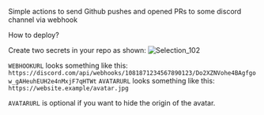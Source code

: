 Simple actions to send Github pushes and opened PRs to some discord channel via webhook

How to deploy?

Create two secrets in your repo as shown:
![Selection_102](https://github.com/user-attachments/assets/9848aad0-0a42-4588-a14b-35b244368c90)

`WEBHOOKURL` looks something like this: `https://discord.com/api/webhooks/1081871234567890123/Do2XZNVohe4BAgfgow_gAHeuhEUH2e4nMxjF7qHTWt`
`AVATARURL` looks something like this: `https://website.example/avatar.jpg`

`AVATARURL` is optional if you want to hide the origin of the avatar.
